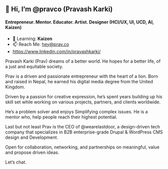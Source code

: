 ## 👋 Hi, I’m @pravco (Pravash Karki)
#### Entrepreneur. Mentor. Educator. Artist. Designer (HCI/UX, UI, UCD, AI, Kaizen)

- 🌱 Learning: **Kaizen**
- 📫 Reach Me: hey@prav.co
- https://www.linkedin.com/in/pravashkarki/

Pravash Karki (Prav) dreams of a better world. He hopes for a better life, of a just and equitable society.

Prav is a driven and passionate entrepreneur with the heart of a lion. Born and raised in Nepal, he earned his digital media degree from the United Kingdom. 

Driven by a passion for creative expression, he’s spent years building up his skill set while working on various projects, partners, and clients worldwide.

He’s a problem solver and enjoys Simplifying complex issues. He is a mentor who, help people reach their highest potential.

Last but not least Prav is the CEO of @wearelastdoor, a design-driven tech company that specializes in B2B enterprise-grade Drupal & WordPress CMS design and Development.

Open for collaboration, networking, and partnerships on meaningful, value and propose driven ideas. 

Let’s chat.

